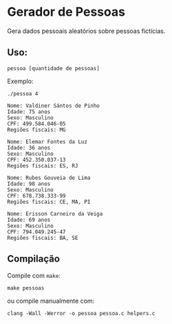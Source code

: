 # Gerador de Pessoas
Gera dados pessoais aleatórios sobre pessoas fictícias. <br/>
## Uso:
```
pessoa [quantidade de pessoas]
```
Exemplo:
```
./pessoa 4

Nome: Valdiner Sántos de Pinho
Idade: 75 anos
Sexo: Masculino
CPF: 499.584.046-05
Regiões fiscais: MG

Nome: Elemar Fontes da Luz
Idade: 36 anos
Sexo: Masculino
CPF: 452.350.037-13
Regiões fiscais: ES, RJ

Nome: Rubes Gouveia de Lima
Idade: 98 anos
Sexo: Masculino
CPF: 678.738.333-99
Regiões fiscais: CE, MA, PI

Nome: Erisson Carneiro da Veiga
Idade: 69 anos
Sexo: Masculino
CPF: 794.049.245-47
Regiões fiscais: BA, SE

```

## Compilação
Compile com `make`:
```
make pessoas
```
ou compile manualmente com:
```
clang -Wall -Werror -o pessoa pessoa.c helpers.c
```